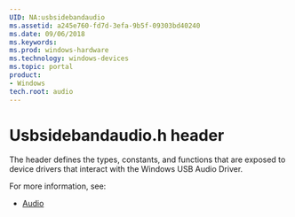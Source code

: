 ```yaml
---
UID: NA:usbsidebandaudio
ms.assetid: a245e760-fd7d-3efa-9b5f-09303bd40240
ms.date: 09/06/2018
ms.keywords: 
ms.prod: windows-hardware
ms.technology: windows-devices
ms.topic: portal
product:
- Windows
tech.root: audio
---
```


# Usbsidebandaudio.h header


The header defines the types, constants, and functions that are exposed to device drivers that interact with the Windows USB Audio Driver. 

For more information, see:

- [Audio](../_audio/index.md)


